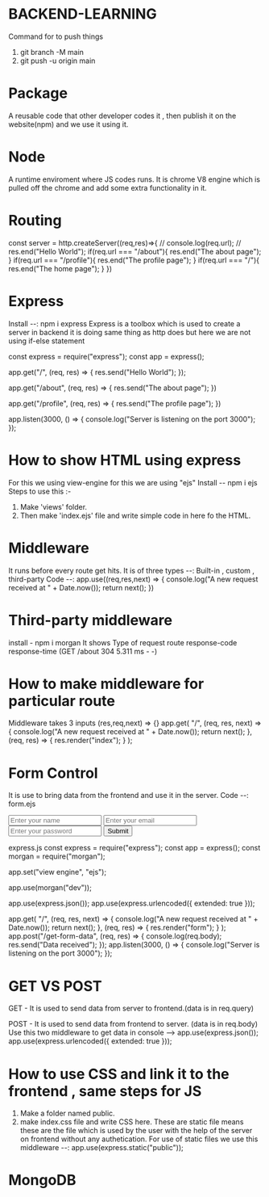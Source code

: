 # BACKEND-LEARNING
Command for to push things 
1. git branch -M main
2. git push -u origin main


# Package 
A reusable code that other developer codes it , then publish it on the website(npm) and we use it using it.

# Node 
A runtime enviroment where JS codes runs. It is chrome V8 engine which is pulled off the chrome and add some extra functionality in it.

# Routing

const server = http.createServer((req,res)=>{
    // console.log(req.url);
    // res.end("Hello World");
    if(req.url === "/about"){
        res.end("The about page");
    }
    if(req.url === "/profile"){
        res.end("The profile page");
    }
    if(req.url === "/"){
        res.end("The home page");
    }
})

# Express
Install --:  npm i express
Express is a toolbox which is used to create a server in backend it is doing same thing as http does but here we are not using if-else statement

const express = require("express");
const app = express();

app.get("/", (req, res) => {
  res.send("Hello World");
});

app.get("/about", (req, res) => {
    res.send("The about page");
})

app.get("/profile", (req, res) => {
    res.send("The profile page");
})

app.listen(3000, () => {
  console.log("Server is listening on the port 3000");
});

# How to show HTML using express
For this we using view-engine for this we are using "ejs"
Install -- npm i ejs
Steps to use this :-
1. Make 'views' folder.
2. Then make 'index.ejs' file and write simple code in here fo the HTML.

# Middleware
It runs before every route get hits.
It is of three types --: Built-in , custom , third-party
Code --:
app.use((req,res,next) => {
  console.log("A new request received at " + Date.now());
  return next();
})

# Third-party middleware
install - npm i morgan
It shows Type of request route response-code response-time (GET /about 304 5.311 ms - -)

# How to make middleware for particular route
Middleware takes 3 inputs (res,req,next) => {}
app.get(
  "/",
  (req, res, next) => {
    console.log("A new request received at " + Date.now());
    return next();
  },
  (req, res) => {
    res.render("index");
  }
);

# Form Control
It is use to bring data from the frontend and use it in the server.
Code --: 
form.ejs
    <form action="/get-form-data" method="post">
        <input type="text" placeholder="Enter your name" name="username">
        <input type="email" placeholder="Enter your email" name="email">
        <input type="password" placeholder="Enter your password" name="password">
        <button type="submit">Submit</button>
    </form>
express.js
const express = require("express");
const app = express();
const morgan = require("morgan");

app.set("view engine", "ejs");

app.use(morgan("dev"));

app.use(express.json());
app.use(express.urlencoded({ extended: true }));

app.get(
  "/",
  (req, res, next) => {
    console.log("A new request received at " + Date.now());
    return next();
  },
  (req, res) => {
    res.render("form");
  }
);
app.post("/get-form-data", (req, res) => {
  console.log(req.body);
  res.send("Data received");
});
app.listen(3000, () => {
  console.log("Server is listening on the port 3000");
});


# GET VS POST
GET - It is used to send data from server to frontend.(data is in req.query)

POST - It is used to send data from frontend to server.
(data is in req.body)
Use this two middleware to get data in console --> 
app.use(express.json());
app.use(express.urlencoded({ extended: true }));


# How to use CSS and link it to the frontend , same steps for JS
1. Make a folder named public.
2. make index.css file and write CSS here.
These are static file means these are the file which is used by the user with the help of the server on frontend without any authetication.
For use of static files we use this middleware --:  app.use(express.static("public"));


# MongoDB